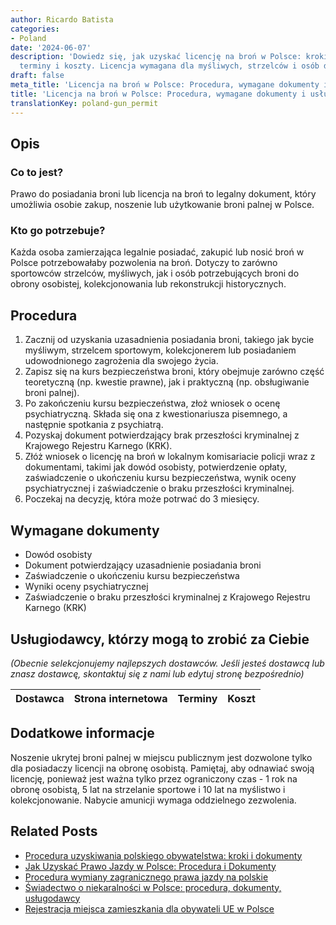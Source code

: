 ```yaml
---
author: Ricardo Batista
categories:
- Poland
date: '2024-06-07'
description: 'Dowiedz się, jak uzyskać licencję na broń w Polsce: kroki, dokumenty,
  terminy i koszty. Licencja wymagana dla myśliwych, strzelców i osób do obrony osobistej.'
draft: false
meta_title: 'Licencja na broń w Polsce: Procedura, wymagane dokumenty i usługodawca'
title: 'Licencja na broń w Polsce: Procedura, wymagane dokumenty i usługodawca'
translationKey: poland-gun_permit
---
```



## Opis
### Co to jest?
Prawo do posiadania broni lub licencja na broń to legalny dokument, który umożliwia osobie zakup, noszenie lub użytkowanie broni palnej w Polsce.

### Kto go potrzebuje?
Każda osoba zamierzająca legalnie posiadać, zakupić lub nosić broń w Polsce potrzebowałaby pozwolenia na broń. Dotyczy to zarówno sportowców strzelców, myśliwych, jak i osób potrzebujących broni do obrony osobistej, kolekcjonowania lub rekonstrukcji historycznych.

## Procedura
1. Zacznij od uzyskania uzasadnienia posiadania broni, takiego jak bycie myśliwym, strzelcem sportowym, kolekcjonerem lub posiadaniem udowodnionego zagrożenia dla swojego życia.
2. Zapisz się na kurs bezpieczeństwa broni, który obejmuje zarówno część teoretyczną (np. kwestie prawne), jak i praktyczną (np. obsługiwanie broni palnej).
3. Po zakończeniu kursu bezpieczeństwa, złoż wniosek o ocenę psychiatryczną. Składa się ona z kwestionariusza pisemnego, a następnie spotkania z psychiatrą.
4. Pozyskaj dokument potwierdzający brak przeszłości kryminalnej z Krajowego Rejestru Karnego (KRK).
5. Złóż wniosek o licencję na broń w lokalnym komisariacie policji wraz z dokumentami, takimi jak dowód osobisty, potwierdzenie opłaty, zaświadczenie o ukończeniu kursu bezpieczeństwa, wynik oceny psychiatrycznej i zaświadczenie o braku przeszłości kryminalnej.
6. Poczekaj na decyzję, która może potrwać do 3 miesięcy.

## Wymagane dokumenty
- Dowód osobisty
- Dokument potwierdzający uzasadnienie posiadania broni
- Zaświadczenie o ukończeniu kursu bezpieczeństwa
- Wyniki oceny psychiatrycznej
- Zaświadczenie o braku przeszłości kryminalnej z Krajowego Rejestru Karnego (KRK)

## Usługiodawcy, którzy mogą to zrobić za Ciebie

_(Obecnie selekcjonujemy najlepszych dostawców. Jeśli jesteś dostawcą lub znasz dostawcę, skontaktuj się z nami lub edytuj stronę bezpośrednio)_

| Dostawca        |     Strona internetowa  |     Terminy     |       Koszt      |
| :-------------: | :-------------: |  :-------------: | :-------------: |

## Dodatkowe informacje
Noszenie ukrytej broni palnej w miejscu publicznym jest dozwolone tylko dla posiadaczy licencji na obronę osobistą. Pamiętaj, aby odnawiać swoją licencję, ponieważ jest ważna tylko przez ograniczony czas - 1 rok na obronę osobistą, 5 lat na strzelanie sportowe i 10 lat na myślistwo i kolekcjonowanie. Nabycie amunicji wymaga oddzielnego zezwolenia.


## Related Posts

- [Procedura uzyskiwania polskiego obywatelstwa: kroki i dokumenty](https://tramitit.com/pl/guides/poland/wniosek_o_obywatelstwo/)
- [Jak Uzyskać Prawo Jazdy w Polsce: Procedura i Dokumenty](https://tramitit.com/pl/guides/poland/prawo_jazdy/)
- [Procedura wymiany zagranicznego prawa jazdy na polskie](https://tramitit.com/pl/guides/poland/wymiana_prawa_jazdy/)
- [Świadectwo o niekaralności w Polsce: procedura, dokumenty, usługodawcy](https://tramitit.com/pl/guides/poland/zaswiadczenie_o_niekaralnosci/)
- [Rejestracja miejsca zamieszkania dla obywateli UE w Polsce](https://tramitit.com/pl/guides/poland/rejestracja_pobytu_obywatela_ue/)